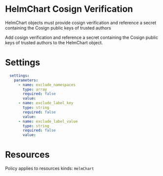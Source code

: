 # HelmChart Cosign Verification

HelmChart objects must provide cosign verification and reference a secret containing the Cosign public keys of trusted authors

Add cosign verification and reference a secret containing the Cosign public keys of trusted authors to the HelmChart object.

# Settings
```yaml
  settings:
    parameters:
      - name: exclude_namespaces
        type: array
        required: false
        value:
      - name: exclude_label_key
        type: string
        required: false
        value:
      - name: exclude_label_value
        type: string
        required: false
        value:
```

# Resources
Policy applies to resources kinds:
`HelmChart`
